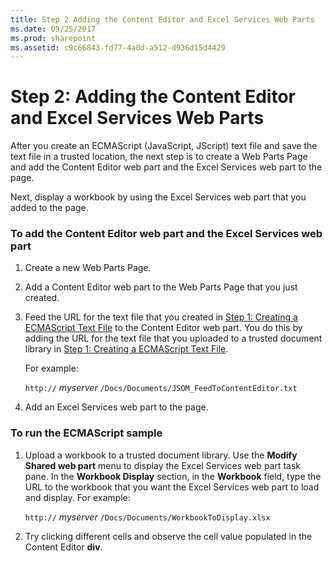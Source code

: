 ```yaml
---
title: Step 2 Adding the Content Editor and Excel Services Web Parts
ms.date: 09/25/2017
ms.prod: sharepoint
ms.assetid: c9c66843-fd77-4a0d-a512-d936d15d4429
---
```



# Step 2: Adding the Content Editor and Excel Services Web Parts

After you create an ECMAScript (JavaScript, JScript) text file and save the text file in a trusted location, the next step is to create a Web Parts Page and add the Content Editor web part and the Excel Services web part to the page. 
  
    
    

Next, display a workbook by using the Excel Services web part that you added to the page. 
### To add the Content Editor web part and the Excel Services web part


1. Create a new Web Parts Page. 
    
  
2. Add a Content Editor web part to the Web Parts Page that you just created.
    
  
3. Feed the URL for the text file that you created in  [Step 1: Creating a ECMAScript Text File](step-1-creating-a-ecmascript-text-file.md) to the Content Editor web part. You do this by adding the URL for the text file that you uploaded to a trusted document library in [Step 1: Creating a ECMAScript Text File](step-1-creating-a-ecmascript-text-file.md). 
    
    For example: 
    
     `http://` _myserver_ `/Docs/Documents/JSOM_FeedToContentEditor.txt`
    
  
4. Add an Excel Services web part to the page.
    
  

### To run the ECMAScript sample


1. Upload a workbook to a trusted document library. Use the **Modify Shared web part** menu to display the Excel Services web part task pane. In the **Workbook Display** section, in the **Workbook** field, type the URL to the workbook that you want the Excel Services web part to load and display. For example:
    
     `http://` _myserver_ `/Docs/Documents/WorkbookToDisplay.xlsx`
    
  
2. Try clicking different cells and observe the cell value populated in the Content Editor **div**. 
    
  

